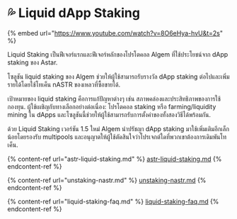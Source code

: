 # 💦 Liquid dApp Staking

{% embed url="https://www.youtube.com/watch?v=8O6eHya-hvU&t=2s" %}

Liquid Staking เป็นฟีเจอร์แรกและฟีเจอร์หลักของโปรโตคอล Algem ที่ใช้ประโยชน์จาก dApp staking ของ Astar.

โซลูชัน liquid staking ของ Algem ช่วยให้ผู้ใช้สามารถรับรางวัล dApp staking ต่อไปและเพิ่มรายได้โดยใช้โทเค็น nASTR ของเหลวที่ซื้อขายได้.

เป้าหมายของ liquid staking คือการแก้ปัญหาต่างๆ เช่น สภาพคล่องและประสิทธิภาพของการใช้กองทุน. ผู้ใช้เผชิญกับทางเลือกอย่างต่อเนื่อง: โปรโตคอล staking หรือ farming/liquidity mining ใน dApps และโซลูชันนี้ช่วยให้ผู้ใช้สามารถรับการตั้งค่าของทั้งสองวิธีได้พร้อมกัน.

ด้วย Liquid Staking เวอร์ชัน 1.5 ใหม่ Algem นำปรัชญา dApp staking มาใช้เพิ่มเติมอีกเล็กน้อยโดยรองรับ multipools และอนุญาตให้ผู้ใช้ตัดสินใจว่าโปรเจกต์ใดที่พวกเขาต้องการเดิมพันโทเค็น.

{% content-ref url="astr-liquid-staking.md" %}
[astr-liquid-staking.md](astr-liquid-staking.md)
{% endcontent-ref %}

{% content-ref url="unstaking-nastr.md" %}
[unstaking-nastr.md](unstaking-nastr.md)
{% endcontent-ref %}

{% content-ref url="liquid-staking-faq.md" %}
[liquid-staking-faq.md](liquid-staking-faq.md)
{% endcontent-ref %}
